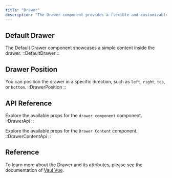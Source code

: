 ```yaml
---
title: "Drawer"
description: "The Drawer component provides a flexible and customizable way to create drawers that can slide in from different directions (left, right, top, or bottom) within your React application. It supports features like animation, keyboard accessibility (ESC key to close), and clicking outside the drawer to close it."
---
```


## Default Drawer

The Default Drawer component showcases a simple content inside the drawer.
::DefaultDrawer
::

## Drawer Position

You can position the drawer in a specific direction, such as `left`, `right`, `top`, or `bottom`.
::DrawerPosition
::

## API Reference

Explore the available props for the `drawer component` component.
::DrawerApi
::

Explore the available props for the `Drawer Content` component.
::DrawerContentApi
::

## Reference

To learn more about the Drawer and its attributes, please see the documentation of [Vaul Vue](https://github.com/unovue/vaul-vue).
